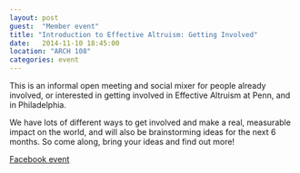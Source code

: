 ```yaml
---
layout: post
guest:  "Member event"
title: "Introduction to Effective Altruism: Getting Involved"
date:   2014-11-10 18:45:00
location: "ARCH 108"
categories: event
---
```


This is an informal open meeting and social mixer for people already involved, or interested in getting involved in Effective Altruism at Penn, and in Philadelphia. 

We have lots of different ways to get involved and make a real, measurable impact on the world, and will also be brainstorming ideas for the next 6 months. So come along, bring your ideas and find out more!

[Facebook event](https://www.facebook.com/events/1476967902591746/)
